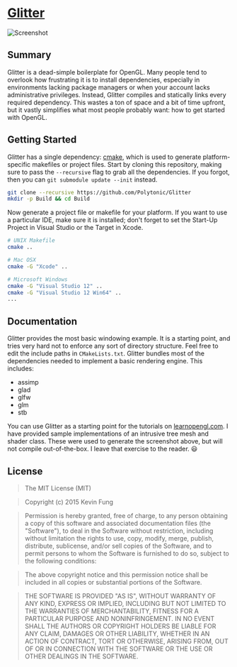 # [Glitter](https://github.com/Polytonic/Glitter)
![Screenshot](http://i.imgur.com/MDo2rsy.jpg)

## Summary
Glitter is a dead-simple boilerplate for OpenGL. Many people tend to overlook how frustrating it is to install dependencies, especially in environments lacking package managers or when your account lacks administrative privileges. Instead, Glitter compiles and statically links every required dependency. This wastes a ton of space and a bit of time upfront, but it vastly simplifies what most people probably want: how to get started with OpenGL.

## Getting Started
Glitter has a single dependency: [cmake](http://www.cmake.org/download/), which is used to generate platform-specific makefiles or project files. Start by cloning this repository, making sure to pass the `--recursive` flag to grab all the dependencies. If you forgot, then you can `git submodule update --init` instead.

```bash
git clone --recursive https://github.com/Polytonic/Glitter
mkdir -p Build && cd Build
```

Now generate a project file or makefile for your platform. If you want to use a particular IDE, make sure it is installed; don't forget to set the Start-Up Project in Visual Studio or the Target in Xcode.

```bash
# UNIX Makefile
cmake ..

# Mac OSX
cmake -G "Xcode" ..

# Microsoft Windows
cmake -G "Visual Studio 12" ..
cmake -G "Visual Studio 12 Win64" ..
...
```

## Documentation
Glitter provides the most basic windowing example. It is a starting point, and tries very hard not to enforce any sort of directory structure. Feel free to edit the include paths in `CMakeLists.txt`. Glitter bundles most of the dependencies needed to implement a basic rendering engine. This includes:

 - assimp
 - glad
 - glfw
 - glm
 - stb

You can use Glitter as a starting point for the tutorials on [learnopengl.com](http://learnopengl.com/). I have provided sample implementations of an intrusive tree mesh and shader class. These were used to generate the screenshot above, but will not compile out-of-the-box. I leave that exercise to the reader. :smiley:

## License
>The MIT License (MIT)

>Copyright (c) 2015 Kevin Fung

>Permission is hereby granted, free of charge, to any person obtaining a copy of this software and associated documentation files (the "Software"), to deal in the Software without restriction, including without limitation the rights to use, copy, modify, merge, publish, distribute, sublicense, and/or sell copies of the Software, and to permit persons to whom the Software is furnished to do so, subject to the following conditions:

>The above copyright notice and this permission notice shall be included in all copies or substantial portions of the Software.

>THE SOFTWARE IS PROVIDED "AS IS", WITHOUT WARRANTY OF ANY KIND, EXPRESS OR IMPLIED, INCLUDING BUT NOT LIMITED TO THE WARRANTIES OF MERCHANTABILITY, FITNESS FOR A PARTICULAR PURPOSE AND NONINFRINGEMENT. IN NO EVENT SHALL THE AUTHORS OR COPYRIGHT HOLDERS BE LIABLE FOR ANY CLAIM, DAMAGES OR OTHER LIABILITY, WHETHER IN AN ACTION OF CONTRACT, TORT OR OTHERWISE, ARISING FROM, OUT OF OR IN CONNECTION WITH THE SOFTWARE OR THE USE OR OTHER DEALINGS IN THE SOFTWARE.
